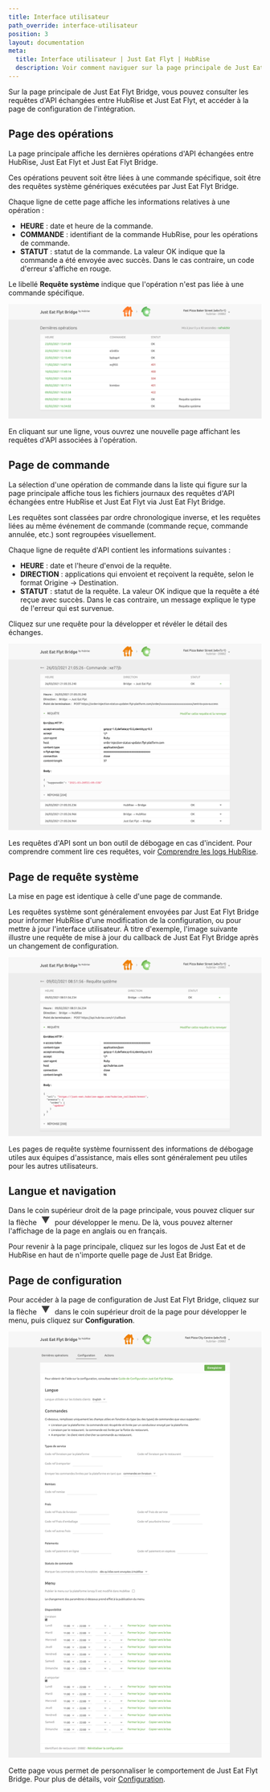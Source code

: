 ```yaml
---
title: Interface utilisateur
path_override: interface-utilisateur
position: 3
layout: documentation
meta:
  title: Interface utilisateur | Just Eat Flyt | HubRise
  description: Voir comment naviguer sur la page principale de Just Eat Flyt Bridge pour accéder aux informations sur les commandes et personnaliser le comportement de Bridge.
---
```


Sur la page principale de Just Eat Flyt Bridge, vous pouvez consulter les requêtes d'API échangées entre HubRise et Just Eat Flyt, et accéder à la page de configuration de l'intégration.

## Page des opérations

La page principale affiche les dernières opérations d'API échangées entre HubRise, Just Eat Flyt et Just Eat Flyt Bridge.

Ces opérations peuvent soit être liées à une commande spécifique, soit être des requêtes système génériques exécutées par Just Eat Flyt Bridge.

Chaque ligne de cette page affiche les informations relatives à une opération :

- **HEURE** : date et heure de la commande.
- **COMMANDE** : identifiant de la commande HubRise, pour les opérations de commande.
- **STATUT** : statut de la commande. La valeur OK indique que la commande a été envoyée avec succès. Dans le cas contraire, un code d'erreur s'affiche en rouge.

Le libellé **Requête système** indique que l'opération n'est pas liée à une commande spécifique.

![Page des opérations de Just Eat Flyt Bridge développée par HubRise](./images/003-just-eat-main-page.png)

En cliquant sur une ligne, vous ouvrez une nouvelle page affichant les requêtes d'API associées à l'opération.

## Page de commande

La sélection d'une opération de commande dans la liste qui figure sur la page principale affiche tous les fichiers journaux des requêtes d'API échangées entre HubRise et Just Eat Flyt via Just Eat Flyt Bridge.

Les requêtes sont classées par ordre chronologique inverse, et les requêtes liées au même événement de commande (commande reçue, commande annulée, etc.) sont regroupées visuellement.

Chaque ligne de requête d'API contient les informations suivantes :

- **HEURE** : date et l'heure d'envoi de la requête.
- **DIRECTION** : applications qui envoient et reçoivent la requête, selon le format Origine → Destination.
- **STATUT** : statut de la requête. La valeur OK indique que la requête a été reçue avec succès. Dans le cas contraire, un message explique le type de l'erreur qui est survenue.

Cliquez sur une requête pour la développer et révéler le détail des échanges.

![Page de commande sur Just Eat Flyt Bridge](./images/004-just-eat-order-logs.png)

Les requêtes d'API sont un bon outil de débogage en cas d'incident. Pour comprendre comment lire ces requêtes, voir [Comprendre les logs HubRise](/docs/hubrise-logs/).

## Page de requête système

La mise en page est identique à celle d'une page de commande.

Les requêtes système sont généralement envoyées par Just Eat Flyt Bridge pour informer HubRise d'une modification de la configuration, ou pour mettre à jour l'interface utilisateur. À titre d'exemple, l'image suivante illustre une requête de mise à jour du callback de Just Eat Flyt Bridge après un changement de configuration.

![Page de requête système sur Just Eat Flyt Bridge](./images/005-just-eat-system-request.png)

Les pages de requête système fournissent des informations de débogage utiles aux équipes d'assistance, mais elles sont généralement peu utiles pour les autres utilisateurs.

## Langue et navigation

Dans le coin supérieur droit de la page principale, vous pouvez cliquer sur la flèche <InlineImage width="20" height="20">![icône fléchée](../images/arrow-icon.jpg)</InlineImage> pour développer le menu. De là, vous pouvez alterner l'affichage de la page en anglais ou en français.

Pour revenir à la page principale, cliquez sur les logos de Just Eat et de HubRise en haut de n'importe quelle page de Just Eat Bridge.

## Page de configuration

Pour accéder à la page de configuration de Just Eat Flyt Bridge, cliquez sur la flèche <InlineImage width="20" height="20">![icône fléchée](../images/arrow-icon.jpg)</InlineImage> dans le coin supérieur droit de la page pour développer le menu, puis cliquez sur **Configuration**.

![Page de configuration de Just Eat Flyt Bridge](./images/002-just-eat-configuration-page.png)

Cette page vous permet de personnaliser le comportement de Just Eat Flyt Bridge. Pour plus de détails, voir [Configuration](/apps/just-eat-flyt/configuration).
